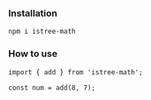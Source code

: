 ### Installation
```
npm i istree-math
```

### How to use
```
import { add } from 'istree-math';

const num = add(8, 7);
```